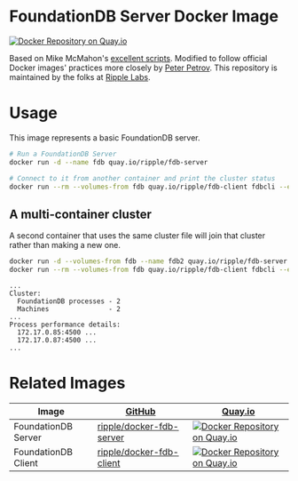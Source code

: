 # FoundationDB Server Docker Image

[![Docker Repository on Quay.io](https://quay.io/repository/ripple/fdb-server/status "Docker Repository on Quay.io")](https://quay.io/repository/ripple/fdb-server)

Based on Mike McMahon's [excellent scripts](https://bitbucket.org/mmcm/sql-layer-docker). Modified to follow official Docker images' practices more closely by [Peter Petrov](https://github.com/pesho/docker-fdb). This repository is maintained by the folks at [Ripple Labs](https://ripplelabs.com).

# Usage

This image represents a basic FoundationDB server.

``` sh
# Run a FoundationDB Server
docker run -d --name fdb quay.io/ripple/fdb-server

# Connect to it from another container and print the cluster status
docker run --rm --volumes-from fdb quay.io/ripple/fdb-client fdbcli --exec "status details"
```

## A multi-container cluster

A second container that uses the same cluster file will join that cluster rather than making a new one.

``` sh
docker run -d --volumes-from fdb --name fdb2 quay.io/ripple/fdb-server
docker run --rm --volumes-from fdb quay.io/ripple/fdb-client fdbcli --exec "status details"
```

```
...
Cluster:
  FoundationDB processes - 2
  Machines               - 2
...
Process performance details:
  172.17.0.85:4500 ...
  172.17.0.87:4500 ...
...
```

# Related Images

| Image | [GitHub](https://github.com) | [Quay.io](https://quay.io) |
| ----- | ------ | ------- |
| FoundationDB Server | [ripple/docker-fdb-server](https://github.com/ripple/docker-fdb-server) | [![Docker Repository on Quay.io](https://quay.io/repository/ripple/fdb-server/status "Docker Repository on Quay.io")](https://quay.io/repository/ripple/fdb-server) |
| FoundationDB Client | [ripple/docker-fdb-client](https://github.com/ripple/docker-fdb-client) | [![Docker Repository on Quay.io](https://quay.io/repository/ripple/fdb-client/status "Docker Repository on Quay.io")](https://quay.io/repository/ripple/fdb-client) |
